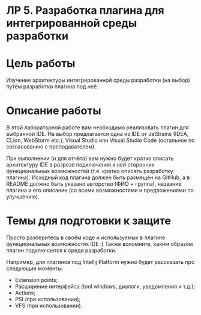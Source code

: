 # ЛР 5. Разработка плагина для интегрированной среды разработки

# Цель работы

Изучение архитектуры интегрированной среды разработки (на выбор) путём разработки плагина под неё.

# Описание работы

В этой лабораторной работе вам необходимо реализовать плагин для выбранной IDE. На выбор предлагается одна из IDE от JetBrains (IDEA, CLion, WebStorm etc.), Visual Studio или Visual Studio Code (остальное по согласованию с преподавателем).

При выполнении (и для отчёта) вам нужно будет кратко описать архитектуру IDE в разрезе подключения к ней сторонних функциональных возможностей (т.е. кратко описать разработку плагина). Исходный код плагина должен быть размещён на GitHub, а в README должно быть указано авторство (ФИО + группа), название плагина и его описание (со всеми возможностями и предложениями по улучшению).

# Темы для подготовки к защите

Просто разберитесь в своём коде и используемых в плагине функциональных возможностях IDE :) Также вспомните, каким образом плагин подключается к среде разработки.

Например, для плагинов под Intellij Platform нужно будет рассказать про следующие моменты:

- Extension points;
- Расширение интерфейса (tool windows, диалоги, уведомления и т.д.);
- Actions;
- PSI (при использовании);
- VFS (при использовании).